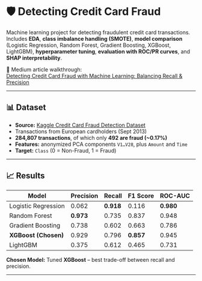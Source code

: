 # 🛡️ Detecting Credit Card Fraud  

Machine learning project for detecting fraudulent credit card transactions. Includes **EDA**, **class imbalance handling (SMOTE)**, **model comparison** (Logistic Regression, Random Forest, Gradient Boosting, XGBoost, LightGBM), **hyperparameter tuning**, **evaluation with ROC/PR curves**, and **SHAP interpretability**.  

📖 Medium article walkthrough:  
[Detecting Credit Card Fraud with Machine Learning: Balancing Recall & Precision](https://medium.com/@nana.achiaaoforikuragu/detecting-credit-card-fraud-with-machine-learning-balancing-recall-precision-8d37cd5fc933)  

---

## 📊 Dataset  
- **Source:** [Kaggle Credit Card Fraud Detection Dataset](https://www.kaggle.com/mlg-ulb/creditcardfraud)  
- Transactions from European cardholders (Sept 2013)  
- **284,807 transactions**, of which only **492 are fraud (~0.17%)**  
- **Features:** anonymized PCA components `V1…V28`, plus `Amount` and `Time`  
- **Target:** `Class` (0 = Non-Fraud, 1 = Fraud)  

---

## 📈 Results  

| Model                | Precision | Recall | F1 Score | ROC-AUC |
|-----------------------|-----------|--------|----------|---------|
| Logistic Regression   | 0.062     | **0.918** | 0.116    | **0.980** |
| Random Forest         | **0.973** | 0.735  | 0.837    | 0.948   |
| Gradient Boosting     | 0.738     | 0.602  | 0.663    | 0.786   |
| **XGBoost (Chosen)**  | 0.929     | 0.796  | **0.857** | 0.945   |
| LightGBM              | 0.375     | 0.612  | 0.465    | 0.731   |

**Chosen Model:** Tuned **XGBoost** – best trade-off between recall and precision.  

---


